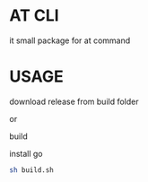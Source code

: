 # AT CLI

it small package for at command

# USAGE

download release from build folder

or

build 

install go
```sh
sh build.sh
```
